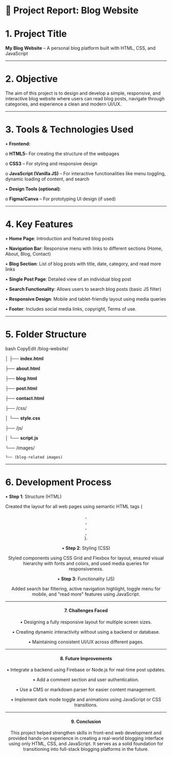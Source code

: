 # 📄 Project Report: Blog Website
# 1. Project Title
**My Blog Website** – A personal blog platform built with HTML, CSS, and JavaScript
________________________________________
# 2. Objective
The aim of this project is to design and develop a simple, responsive, and interactive blog website where users can read blog posts, navigate through categories, and experience a clean and modern UI/UX.
________________________________________
# 3. Tools & Technologies Used
•	**Frontend:**

o	**HTML5**– For creating the structure of the webpages

o	**CSS3** – For styling and responsive design

o	**JavaScript (Vanilla JS)** – For interactive functionalities like menu toggling, dynamic loading of content, and search

•	**Design Tools (optional)**:

o	**Figma/Canva** – For prototyping UI design (if used)

________________________________________
# 4. Key Features
•	**Home Page**: Introduction and featured blog posts

•	**Navigation Bar**: Responsive menu with links to different sections (Home, About, Blog, Contact)

•   **Blog Section**: List of blog posts with title, date, category, and read more links

•	**Single Post Page**: Detailed view of an individual blog post

•	**Search Functionality**: Allows users to search blog posts (basic JS filter)

•	**Responsive Design**: Mobile and tablet-friendly layout using media queries

•	**Footer**: Includes social media links, copyright, Terms of use.
________________________________________
# 5. Folder Structure
bash
CopyEdit
/blog-website/

│
├── **index.html**

├── **about.html**

├── **blog.html**

├── **post.html**

├── **contact.html**

├── /css/

│   └── **style.css**

├── /js/

│   └── **script.js**

└── /images/

    └── (blog-related images)
    
________________________________________
# 6. Development Process
•	**Step 1**: Structure (HTML)

Created the layout for all web pages using semantic HTML tags (<header>, <nav>, <section>, <article>, <footer>).

•	**Step 2**: Styling (CSS)

Styled components using CSS Grid and Flexbox for layout, ensured visual hierarchy with fonts and colors, and used media queries for responsiveness.

•	**Step 3**: Functionality (JS)

Added search bar filtering, active navigation highlight, toggle menu for mobile, and "read more" features using JavaScript.
________________________________________
# 7. Challenges Faced
•	Designing a fully responsive layout for multiple screen sizes.

•	Creating dynamic interactivity without using a backend or database.

•	Maintaining consistent UI/UX across different pages.
________________________________________
# 8. Future Improvements
•	Integrate a backend using Firebase or Node.js for real-time post updates.

•	Add a comment section and user authentication.

•	Use a CMS or markdown parser for easier content management.

•	Implement dark mode toggle and animations using JavaScript or CSS transitions.
________________________________________
# 9. Conclusion
This project helped strengthen skills in front-end web development and provided hands-on experience in creating a real-world blogging interface using only HTML, CSS, and JavaScript. It serves as a solid foundation for transitioning into full-stack blogging platforms in the future.
